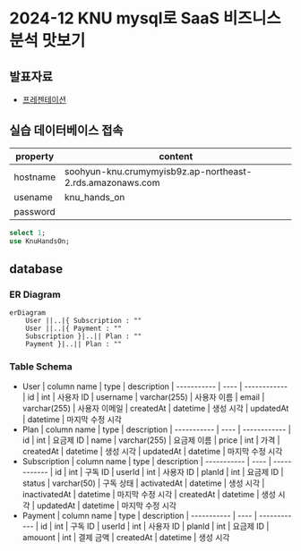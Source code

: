 # 2024-12 KNU mysql로 SaaS 비즈니스 분석 맛보기

## 발표자료

- [프레젠테이션](https://gamma.app/docs/MySQL-SaaS--riec12z6nlau1x7)

## 실습 데이터베이스 접속

| property | content                                                   |
| -------- | --------------------------------------------------------- |
| hostname | soohyun-knu.crumymyisb9z.ap-northeast-2.rds.amazonaws.com |
| usename  | knu_hands_on                                              |
| password |                                                           |

```sql
select 1;
use KnuHandsOn;
```

## database

### ER Diagram

```mermaid
erDiagram
    User ||..|{ Subscription : ""
    User ||..|{ Payment : ""
    Subscription }|..|| Plan : ""
    Payment }|..|| Plan : ""
```

### Table Schema

- User
  | column name | type | description
  | ----------- | ---- | ------------
  | id | int | 사용자 ID
  | username | varchar(255) | 사용자 이름
  | email | varchar(255) | 사용자 이메일
  | createdAt | datetime | 생성 시각
  | updatedAt | datetime | 마지막 수정 시각
- Plan
  | column name | type | description
  | ----------- | ---- | ------------
  | id | int | 요금제 ID
  | name | varchar(255) | 요금제 이름
  | price | int | 가격
  | createdAt | datetime | 생성 시각
  | updatedAt | datetime | 마지막 수정 시각
- Subscription
  | column name | type | description
  | ----------- | ---- | ------------
  | id | int | 구독 ID
  | userId | int | 사용자 ID
  | planId | int | 요금제 ID
  | status | varchar(50) | 구독 상태
  | activatedAt | datetime | 생성 시각
  | inactivatedAt | datetime | 마지막 수정 시각
  | createdAt | datetime | 생성 시각
  | updatedAt | datetime | 마지막 수정 시각
- Payment
  | column name | type | description
  | ----------- | ---- | ------------
  | id | int | 구독 ID
  | userId | int | 사용자 ID
  | planId | int | 요금제 ID
  | amouont | int | 결제 금액
  | createdAt | datetime | 생성 시각
